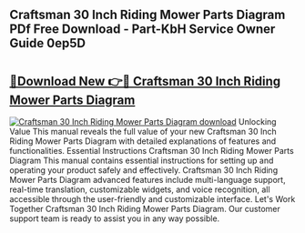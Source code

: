 ## Craftsman 30 Inch Riding Mower Parts Diagram PDf Free Download - Part-KbH Service Owner Guide 0ep5D

# <h2><a href="http://dfn6x1.blite.top/?on=Craftsman+30+Inch+Riding+Mower+Parts+Diagram">🔗Download New 👉🔴 Craftsman 30 Inch Riding Mower Parts Diagram</a></h2>

[![Craftsman 30 Inch Riding Mower Parts Diagram download](https://i.imgur.com/lujVjoI.png)](http://dfn6x1.blite.top/?on=Craftsman+30+Inch+Riding+Mower+Parts+Diagram)
Unlocking Value This manual reveals the full value of your new Craftsman 30 Inch Riding Mower Parts Diagram with detailed explanations of features and functionalities. Essential Instructions Craftsman 30 Inch Riding Mower Parts Diagram This manual contains essential instructions for setting up and operating your product safely and effectively. Craftsman 30 Inch Riding Mower Parts Diagram advanced features include multi-language support, real-time translation, customizable widgets, and voice recognition, all accessible through the user-friendly and customizable interface. Let's Work Together Craftsman 30 Inch Riding Mower Parts Diagram. Our customer support team is ready to assist you in any way possible.
